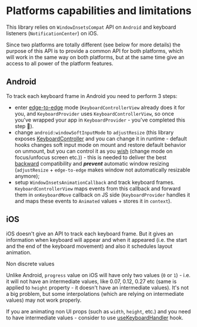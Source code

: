 # Platforms capabilities and limitations

This library relies on `WindowInsetsCompat` API on `Android` and keyboard listeners (`NotificationCenter`) on iOS.

Since two platforms are totally different (see below for more details) the purpose of this API is to provide a common API for both platforms, which will work in the same way on both platforms, but at the same time give an access to all power of the platform features.

## Android[​](/react-native-keyboard-controller/pr-preview/pr-1029/docs/recipes/platform-differences.md#android "Direct link to Android")

To track each keyboard frame in Android you need to perform 3 steps:

* enter [edge-to-edge](https://developer.android.com/training/gestures/edge-to-edge) mode (`KeyboardControllerView` already does it for you, and `KeyboardProvider` uses `KeyboardControllerView`, so once you've wrapped your app in `KeyboardProvider` - you've completed this step 🎉).
* change `android:windowSoftInputMode` to `adjustResize` (this library exposes [KeyboardController](/react-native-keyboard-controller/pr-preview/pr-1029/docs/api/keyboard-controller.md) and you can change it in runtime - default hooks changes soft input mode on mount and restore default behavior on unmount, but you can control it as you [wish](/react-native-keyboard-controller/pr-preview/pr-1029/docs/guides/building-own-hook.md) (change mode on focus/unfocus screen etc.)) - this is needed to deliver the best [backward](https://developer.android.com/develop/ui/views/layout/sw-keyboard#check-visibility) compatibility and ***prevent*** automatic window resizing (`adjustResize` + `edge-to-edge` makes window not automatically resizable anymore);
* setup `WindowInsetsAnimationCallback` and track keyboard frames. `KeyboardControllerView` maps events from this callback and forward them in `onKeyboardMove` callback on JS side (`KeyboardProvider` handles it and maps these events to `Animated` values + stores it in `context`).

## iOS[​](/react-native-keyboard-controller/pr-preview/pr-1029/docs/recipes/platform-differences.md#ios "Direct link to iOS")

iOS doesn't give an API to track each keyboard frame. But it gives an information when keyboard will appear and when it appeared (i.e. the start and the end of the keyboard movement) and also it schedules layout animation.

Non discrete values

Unlike Android, `progress` value on iOS will have only two values (`0` or `1`) - i.e. it will not have an intermediate values, like 0.07, 0.12, 0.27 etc (same is applied to `height` property - it doesn't have an intermediate values). It's not a big problem, but some interpolations (which are relying on intermediate values) may not work properly.

If you are animating non UI props (such as `width`, `height`, etc.) and you need to have intermediate values - consider to use [useKeyboardHandler](/react-native-keyboard-controller/pr-preview/pr-1029/docs/api/hooks/keyboard/use-keyboard-handler.md) hook.
